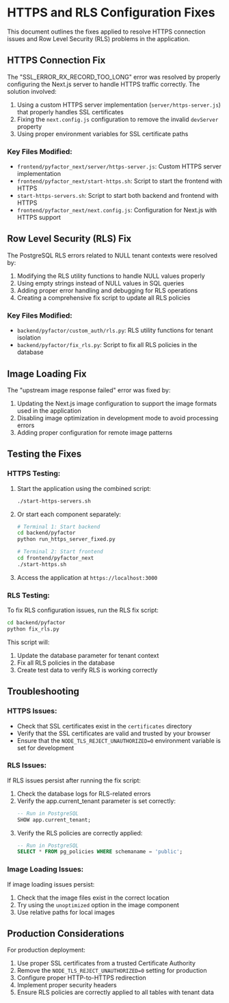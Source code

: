 # HTTPS and RLS Configuration Fixes

This document outlines the fixes applied to resolve HTTPS connection issues and Row Level Security (RLS) problems in the application.

## HTTPS Connection Fix

The "SSL_ERROR_RX_RECORD_TOO_LONG" error was resolved by properly configuring the Next.js server to handle HTTPS traffic correctly. The solution involved:

1. Using a custom HTTPS server implementation (`server/https-server.js`) that properly handles SSL certificates
2. Fixing the `next.config.js` configuration to remove the invalid `devServer` property
3. Using proper environment variables for SSL certificate paths

### Key Files Modified:

- `frontend/pyfactor_next/server/https-server.js`: Custom HTTPS server implementation
- `frontend/pyfactor_next/start-https.sh`: Script to start the frontend with HTTPS
- `start-https-servers.sh`: Script to start both backend and frontend with HTTPS
- `frontend/pyfactor_next/next.config.js`: Configuration for Next.js with HTTPS support

## Row Level Security (RLS) Fix

The PostgreSQL RLS errors related to NULL tenant contexts were resolved by:

1. Modifying the RLS utility functions to handle NULL values properly
2. Using empty strings instead of NULL values in SQL queries
3. Adding proper error handling and debugging for RLS operations
4. Creating a comprehensive fix script to update all RLS policies

### Key Files Modified:

- `backend/pyfactor/custom_auth/rls.py`: RLS utility functions for tenant isolation
- `backend/pyfactor/fix_rls.py`: Script to fix all RLS policies in the database

## Image Loading Fix

The "upstream image response failed" error was fixed by:

1. Updating the Next.js image configuration to support the image formats used in the application
2. Disabling image optimization in development mode to avoid processing errors
3. Adding proper configuration for remote image patterns

## Testing the Fixes

### HTTPS Testing:

1. Start the application using the combined script:
   ```bash
   ./start-https-servers.sh
   ```

2. Or start each component separately:
   ```bash
   # Terminal 1: Start backend
   cd backend/pyfactor
   python run_https_server_fixed.py
   
   # Terminal 2: Start frontend
   cd frontend/pyfactor_next
   ./start-https.sh
   ```

3. Access the application at `https://localhost:3000`

### RLS Testing:

To fix RLS configuration issues, run the RLS fix script:

```bash
cd backend/pyfactor
python fix_rls.py
```

This script will:
1. Update the database parameter for tenant context
2. Fix all RLS policies in the database
3. Create test data to verify RLS is working correctly

## Troubleshooting

### HTTPS Issues:

- Check that SSL certificates exist in the `certificates` directory
- Verify that the SSL certificates are valid and trusted by your browser
- Ensure that the `NODE_TLS_REJECT_UNAUTHORIZED=0` environment variable is set for development

### RLS Issues:

If RLS issues persist after running the fix script:

1. Check the database logs for RLS-related errors
2. Verify the app.current_tenant parameter is set correctly:
   ```sql
   -- Run in PostgreSQL
   SHOW app.current_tenant;
   ```
3. Verify the RLS policies are correctly applied:
   ```sql
   -- Run in PostgreSQL
   SELECT * FROM pg_policies WHERE schemaname = 'public';
   ```

### Image Loading Issues:

If image loading issues persist:

1. Check that the image files exist in the correct location
2. Try using the `unoptimized` option in the image component
3. Use relative paths for local images

## Production Considerations

For production deployment:

1. Use proper SSL certificates from a trusted Certificate Authority
2. Remove the `NODE_TLS_REJECT_UNAUTHORIZED=0` setting for production
3. Configure proper HTTP-to-HTTPS redirection
4. Implement proper security headers
5. Ensure RLS policies are correctly applied to all tables with tenant data 